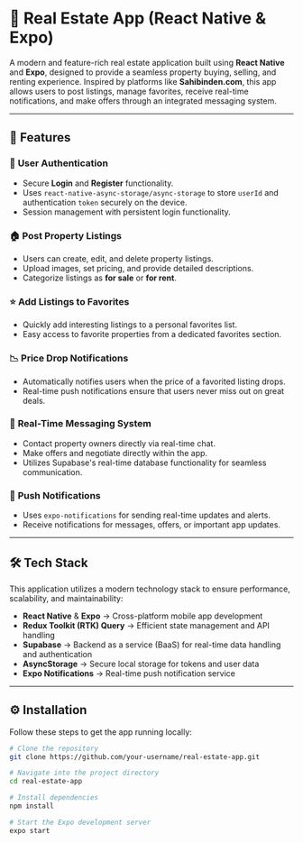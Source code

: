 # 📱 Real Estate App (React Native & Expo)

A modern and feature-rich real estate application built using **React Native** and **Expo**, designed to provide a seamless property buying, selling, and renting experience. Inspired by platforms like **Sahibinden.com**, this app allows users to post listings, manage favorites, receive real-time notifications, and make offers through an integrated messaging system.

---

## 🚀 Features

### 🔐 **User Authentication**  
- Secure **Login** and **Register** functionality.
- Uses `react-native-async-storage/async-storage` to store `userId` and authentication `token` securely on the device.
- Session management with persistent login functionality.

### 🏠 **Post Property Listings**  
- Users can create, edit, and delete property listings.
- Upload images, set pricing, and provide detailed descriptions.
- Categorize listings as **for sale** or **for rent**.

### ⭐ **Add Listings to Favorites**  
- Quickly add interesting listings to a personal favorites list.
- Easy access to favorite properties from a dedicated favorites section.

### 📉 **Price Drop Notifications**  
- Automatically notifies users when the price of a favorited listing drops.
- Real-time push notifications ensure that users never miss out on great deals.

### 💬 **Real-Time Messaging System**  
- Contact property owners directly via real-time chat.
- Make offers and negotiate directly within the app.
- Utilizes Supabase's real-time database functionality for seamless communication.

### 🔔 **Push Notifications**  
- Uses `expo-notifications` for sending real-time updates and alerts.
- Receive notifications for messages, offers, or important app updates.

---

## 🛠️ Tech Stack

This application utilizes a modern technology stack to ensure performance, scalability, and maintainability:

- **React Native** & **Expo** → Cross-platform mobile app development  
- **Redux Toolkit (RTK) Query** → Efficient state management and API handling  
- **Supabase** → Backend as a service (BaaS) for real-time data handling and authentication  
- **AsyncStorage** → Secure local storage for tokens and user data  
- **Expo Notifications** → Real-time push notification service  


---

## ⚙️ Installation

Follow these steps to get the app running locally:

```bash
# Clone the repository
git clone https://github.com/your-username/real-estate-app.git

# Navigate into the project directory
cd real-estate-app

# Install dependencies
npm install

# Start the Expo development server
expo start
